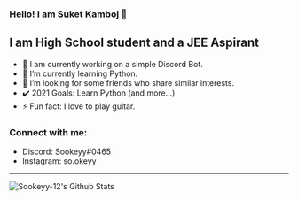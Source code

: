 ### Hello! I am Suket Kamboj 👋

## I am High School student and a JEE Aspirant 
- 🔭 I am currently working on a simple Discord Bot.
- 🌱 I’m currently learning Python. 
- 👯 I’m looking for some friends who share similar interests.
- ✔️ 2021 Goals: Learn Python (and more...)
- ⚡ Fun fact: I love to play guitar.

### Connect with me:
- Discord: Sookeyy#0465
- Instagram: so.okeyy

---

<img align="left" alt="Sookeyy-12's Github Stats" src="https://github-readme-stats.vercel.app/api?username=Sookeyy-12"/>
